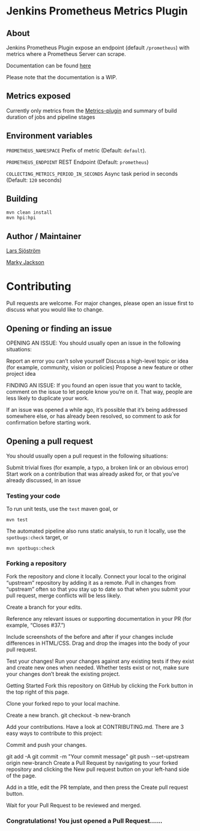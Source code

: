 # Jenkins Prometheus Metrics Plugin

## About
Jenkins Prometheus Plugin expose an endpoint (default `/prometheus`) with metrics where a Prometheus Server can scrape.

Documentation can be found [here](https://plugins.jenkins.io/prometheus)

Please note that the documentation is a WIP.

## Metrics exposed
Currently only metrics from the [Metrics-plugin](https://github.com/jenkinsci/metrics-plugin) and summary of build
duration of jobs and pipeline stages

## Environment variables

`PROMETHEUS_NAMESPACE` Prefix of metric (Default: `default`).

`PROMETHEUS_ENDPOINT` REST Endpoint (Default: `prometheus`)

`COLLECTING_METRICS_PERIOD_IN_SECONDS` Async task period in seconds (Default: `120` seconds)

## Building

    mvn clean install
    mvn hpi:hpi

## Author / Maintainer
[Lars Sjöström](https://github.com/lsjostro)

[Marky Jackson](https://github.com/markyjackson-taulia)

# Contributing
Pull requests are welcome. For major changes, please open an issue first to discuss what you would like to change.

## Opening or finding an issue
OPENING AN ISSUE:
You should usually open an issue in the following situations:

Report an error you can’t solve yourself
Discuss a high-level topic or idea (for example, community, vision or policies)
Propose a new feature or other project idea

FINDING AN ISSUE:
If you found an open issue that you want to tackle, comment on the issue to let people know you’re on it. That way, people are less likely to duplicate your work.

If an issue was opened a while ago, it’s possible that it’s being addressed somewhere else, or has already been resolved, so comment to ask for confirmation before starting work.

## Opening a pull request
You should usually open a pull request in the following situations:

Submit trivial fixes (for example, a typo, a broken link or an obvious error)
Start work on a contribution that was already asked for, or that you’ve already discussed, in an issue

### Testing your code
To run unit tests, use the `test` maven goal, or
```shell
mvn test
```

The automated pipeline also runs static analysis, to run it locally, use the `spotbugs:check` target, or
```shell
mvn spotbugs:check
```

### Forking a repository
Fork the repository and clone it locally. Connect your local to the original “upstream” repository by adding it as a remote. Pull in changes from “upstream” often so that you stay up to date so that when you submit your pull request, merge conflicts will be less likely.

Create a branch for your edits.

Reference any relevant issues or supporting documentation in your PR (for example, “Closes #37.”)

Include screenshots of the before and after if your changes include differences in HTML/CSS. Drag and drop the images into the body of your pull request.

Test your changes! Run your changes against any existing tests if they exist and create new ones when needed. Whether tests exist or not, make sure your changes don’t break the existing project.

Getting Started
Fork this repository on GitHub by clicking the Fork button in the top right of this page.

Clone your forked repo to your local machine.

Create a new branch.
git checkout -b new-branch

Add your contributions.
Have a look at CONTRIBUTING.md. There are 3 easy ways to contribute to this project:

Commit and push your changes.

git add -A 
git commit -m "Your commit message"
git push --set-upstream origin new-branch
Create a Pull Request by navigating to your forked repository and clicking the New pull request button on your left-hand side of the page.

Add in a title, edit the PR template, and then press the Create pull request button.

Wait for your Pull Request to be reviewed and merged.

### Congratulations! You just opened a Pull Request......


